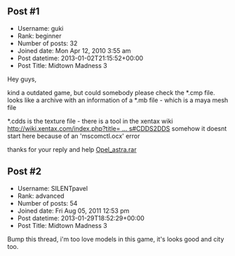 ## Post #1
- Username: guki
- Rank: beginner
- Number of posts: 32
- Joined date: Mon Apr 12, 2010 3:55 am
- Post datetime: 2013-01-02T21:15:52+00:00
- Post Title: Midtown Madness 3

Hey guys,

kind a outdated game, but could somebody please check the *.cmp file. looks like a archive with an information of a *.mb file - which is a maya mesh file

*.cdds is the texture file - there is a tool in the xentax wiki
[http://wiki.xentax.com/index.php?title= ... s#CDDS2DDS](http://wiki.xentax.com/index.php?title=Game_Tools#CDDS2DDS)
somehow it doesnt start here because of an 'mscomctl.ocx' error

thanks for your reply and help
[Opel_astra.rar](https://xentaxbackup.github.io/file/6109_Opel_astra.rar)
## Post #2
- Username: SILENTpavel
- Rank: advanced
- Number of posts: 54
- Joined date: Fri Aug 05, 2011 12:53 pm
- Post datetime: 2013-01-29T18:52:29+00:00
- Post Title: Midtown Madness 3

Bump this thread, i'm too love models in this game, it's looks good and city too.

